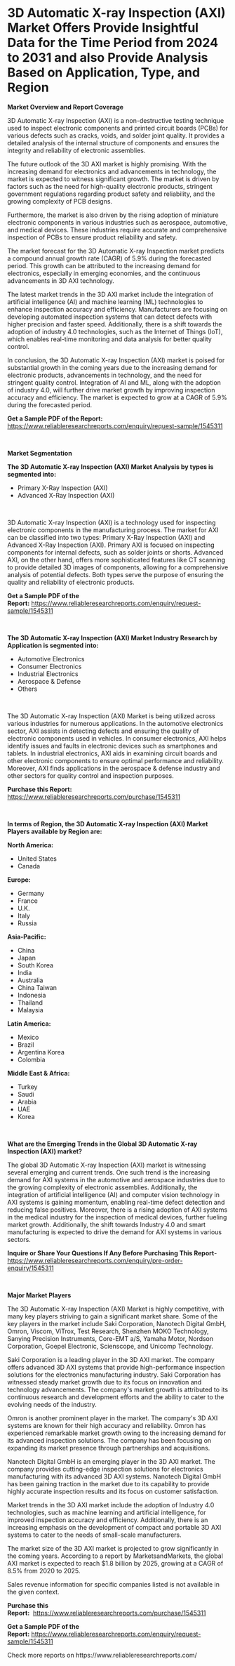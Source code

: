 <p><h1>3D Automatic X-ray Inspection (AXI) Market Offers Provide Insightful Data for the Time Period from 2024 to 2031 and also Provide Analysis Based on Application, Type, and Region</h1></p><p><strong>Market Overview and Report Coverage</strong></p>
<p><p>3D Automatic X-ray Inspection (AXI) is a non-destructive testing technique used to inspect electronic components and printed circuit boards (PCBs) for various defects such as cracks, voids, and solder joint quality. It provides a detailed analysis of the internal structure of components and ensures the integrity and reliability of electronic assemblies.</p><p>The future outlook of the 3D AXI market is highly promising. With the increasing demand for electronics and advancements in technology, the market is expected to witness significant growth. The market is driven by factors such as the need for high-quality electronic products, stringent government regulations regarding product safety and reliability, and the growing complexity of PCB designs.</p><p>Furthermore, the market is also driven by the rising adoption of miniature electronic components in various industries such as aerospace, automotive, and medical devices. These industries require accurate and comprehensive inspection of PCBs to ensure product reliability and safety.</p><p>The market forecast for the 3D Automatic X-ray Inspection market predicts a compound annual growth rate (CAGR) of 5.9% during the forecasted period. This growth can be attributed to the increasing demand for electronics, especially in emerging economies, and the continuous advancements in 3D AXI technology.</p><p>The latest market trends in the 3D AXI market include the integration of artificial intelligence (AI) and machine learning (ML) technologies to enhance inspection accuracy and efficiency. Manufacturers are focusing on developing automated inspection systems that can detect defects with higher precision and faster speed. Additionally, there is a shift towards the adoption of industry 4.0 technologies, such as the Internet of Things (IoT), which enables real-time monitoring and data analysis for better quality control.</p><p>In conclusion, the 3D Automatic X-ray Inspection (AXI) market is poised for substantial growth in the coming years due to the increasing demand for electronic products, advancements in technology, and the need for stringent quality control. Integration of AI and ML, along with the adoption of industry 4.0, will further drive market growth by improving inspection accuracy and efficiency. The market is expected to grow at a CAGR of 5.9% during the forecasted period.</p></p>
<p><strong>Get a Sample PDF of the Report:</strong> <a href="https://www.reliableresearchreports.com/enquiry/request-sample/1545311">https://www.reliableresearchreports.com/enquiry/request-sample/1545311</a></p>
<p>&nbsp;</p>
<p><strong>Market Segmentation</strong></p>
<p><strong>The 3D Automatic X-ray Inspection (AXI) Market Analysis by types is segmented into:</strong></p>
<p><ul><li>Primary X-Ray Inspection (AXI)</li><li>Advanced X-Ray Inspection (AXI)</li></ul></p>
<p>&nbsp;</p>
<p><p>3D Automatic X-ray Inspection (AXI) is a technology used for inspecting electronic components in the manufacturing process. The market for AXI can be classified into two types: Primary X-Ray Inspection (AXI) and Advanced X-Ray Inspection (AXI). Primary AXI is focused on inspecting components for internal defects, such as solder joints or shorts. Advanced AXI, on the other hand, offers more sophisticated features like CT scanning to provide detailed 3D images of components, allowing for a comprehensive analysis of potential defects. Both types serve the purpose of ensuring the quality and reliability of electronic products.</p></p>
<p><strong>Get a Sample PDF of the Report:</strong>&nbsp;<a href="https://www.reliableresearchreports.com/enquiry/request-sample/1545311">https://www.reliableresearchreports.com/enquiry/request-sample/1545311</a></p>
<p>&nbsp;</p>
<p><strong>The 3D Automatic X-ray Inspection (AXI) Market Industry Research by Application is segmented into:</strong></p>
<p><ul><li>Automotive Electronics</li><li>Consumer Electronics</li><li>Industrial Electronics</li><li>Aerospace & Defense</li><li>Others</li></ul></p>
<p>&nbsp;</p>
<p><p>The 3D Automatic X-ray Inspection (AXI) Market is being utilized across various industries for numerous applications. In the automotive electronics sector, AXI assists in detecting defects and ensuring the quality of electronic components used in vehicles. In consumer electronics, AXI helps identify issues and faults in electronic devices such as smartphones and tablets. In industrial electronics, AXI aids in examining circuit boards and other electronic components to ensure optimal performance and reliability. Moreover, AXI finds applications in the aerospace & defense industry and other sectors for quality control and inspection purposes.</p></p>
<p><strong>Purchase this Report:</strong>&nbsp; <a href="https://www.reliableresearchreports.com/purchase/1545311">https://www.reliableresearchreports.com/purchase/1545311</a></p>
<p>&nbsp;</p>
<p><strong>In terms of Region, the 3D Automatic X-ray Inspection (AXI) Market Players available by Region are:</strong></p>
<p>
    <p> <strong> North America: </strong>
        <ul>
            <li>United States</li>
            <li>Canada</li>
        </ul>
        </p> 
    <p> <strong> Europe: </strong>
        <ul>
            <li>Germany</li>
            <li>France</li>
            <li>U.K.</li>
            <li>Italy</li>
            <li>Russia</li>
        </ul>
        </p> 
    <p> <strong> Asia-Pacific: </strong>
        <ul>
            <li>China</li>
            <li>Japan</li>
            <li>South Korea</li>
            <li>India</li>
            <li>Australia</li>
            <li>China Taiwan</li>
            <li>Indonesia</li>
            <li>Thailand</li>
            <li>Malaysia</li>
        </ul>
        </p> 
    <p> <strong> Latin America: </strong>
        <ul>
            <li>Mexico</li>
            <li>Brazil</li>
            <li>Argentina Korea</li>
            <li>Colombia</li>
        </ul>
        </p> 
    <p> <strong> Middle East & Africa: </strong>
        <ul>
            <li>Turkey</li>
            <li>Saudi</li>
            <li>Arabia</li>
            <li>UAE</li>
            <li>Korea</li>
        </ul>
    </p>
    </p>
<p>&nbsp;</p>
<p><strong>What are the Emerging Trends in the Global 3D Automatic X-ray Inspection (AXI) market?</strong></p>
<p><p>The global 3D Automatic X-ray Inspection (AXI) market is witnessing several emerging and current trends. One such trend is the increasing demand for AXI systems in the automotive and aerospace industries due to the growing complexity of electronic assemblies. Additionally, the integration of artificial intelligence (AI) and computer vision technology in AXI systems is gaining momentum, enabling real-time defect detection and reducing false positives. Moreover, there is a rising adoption of AXI systems in the medical industry for the inspection of medical devices, further fueling market growth. Additionally, the shift towards Industry 4.0 and smart manufacturing is expected to drive the demand for AXI systems in various sectors.</p></p>
<p><strong>Inquire or Share Your Questions If Any Before Purchasing This Report</strong>- <a href="https://www.reliableresearchreports.com/enquiry/pre-order-enquiry/1545311">https://www.reliableresearchreports.com/enquiry/pre-order-enquiry/1545311</a></p>
<p>&nbsp;</p>
<p><strong>Major Market Players</strong></p>
<p><p>The 3D Automatic X-ray Inspection (AXI) Market is highly competitive, with many key players striving to gain a significant market share. Some of the key players in the market include Saki Corporation, Nanotech Digital GmbH, Omron, Viscom, ViTrox, Test Research, Shenzhen MOKO Technology, Sanying Precision Instruments, Core-EMT a/S, Yamaha Motor, Nordson Corporation, Goepel Electronic, Scienscope, and Unicomp Technology.</p><p>Saki Corporation is a leading player in the 3D AXI market. The company offers advanced 3D AXI systems that provide high-performance inspection solutions for the electronics manufacturing industry. Saki Corporation has witnessed steady market growth due to its focus on innovation and technology advancements. The company's market growth is attributed to its continuous research and development efforts and the ability to cater to the evolving needs of the industry.</p><p>Omron is another prominent player in the market. The company's 3D AXI systems are known for their high accuracy and reliability. Omron has experienced remarkable market growth owing to the increasing demand for its advanced inspection solutions. The company has been focusing on expanding its market presence through partnerships and acquisitions.</p><p>Nanotech Digital GmbH is an emerging player in the 3D AXI market. The company provides cutting-edge inspection solutions for electronics manufacturing with its advanced 3D AXI systems. Nanotech Digital GmbH has been gaining traction in the market due to its capability to provide highly accurate inspection results and its focus on customer satisfaction.</p><p>Market trends in the 3D AXI market include the adoption of Industry 4.0 technologies, such as machine learning and artificial intelligence, for improved inspection accuracy and efficiency. Additionally, there is an increasing emphasis on the development of compact and portable 3D AXI systems to cater to the needs of small-scale manufacturers.</p><p>The market size of the 3D AXI market is projected to grow significantly in the coming years. According to a report by MarketsandMarkets, the global AXI market is expected to reach $1.8 billion by 2025, growing at a CAGR of 8.5% from 2020 to 2025.</p><p>Sales revenue information for specific companies listed is not available in the given context.</p></p>
<p><strong>Purchase this Report:</strong>&nbsp;&nbsp;<a href="https://www.reliableresearchreports.com/purchase/1545311">https://www.reliableresearchreports.com/purchase/1545311</a></p>
<p></p>
<p><strong>Get a Sample PDF of the Report:</strong>&nbsp;<a href="https://www.reliableresearchreports.com/enquiry/request-sample/1545311">https://www.reliableresearchreports.com/enquiry/request-sample/1545311</a></p>
<p>Check more reports on https://www.reliableresearchreports.com/</p>